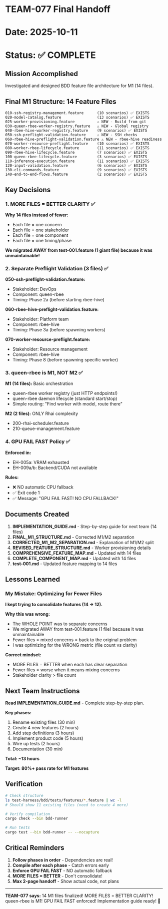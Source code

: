 # TEAM-077 Final Handoff
# Date: 2025-10-11
# Status: ✅ COMPLETE

## Mission Accomplished

Investigated and designed BDD feature file architecture for M1 (14 files).

## Final M1 Structure: 14 Feature Files

```
010-ssh-registry-management.feature      (10 scenarios) ✅ EXISTS
020-model-catalog.feature                (13 scenarios) ✅ EXISTS
025-worker-provisioning.feature          ⚠️ NEW - Build from git
030-queen-rbee-worker-registry.feature   ⚠️ NEW - Global registry
040-rbee-hive-worker-registry.feature    (9 scenarios) ✅ EXISTS
050-ssh-preflight-validation.feature     ⚠️ NEW - SSH checks
060-rbee-hive-preflight-validation.feature ⚠️ NEW - rbee-hive readiness
070-worker-resource-preflight.feature    (10 scenarios) ✅ EXISTS
080-worker-rbee-lifecycle.feature        (11 scenarios) ✅ EXISTS
090-rbee-hive-lifecycle.feature          (7 scenarios) ✅ EXISTS
100-queen-rbee-lifecycle.feature         (3 scenarios) ✅ EXISTS
110-inference-execution.feature          (11 scenarios) ✅ EXISTS
120-input-validation.feature             (6 scenarios) ✅ EXISTS
130-cli-commands.feature                 (9 scenarios) ✅ EXISTS
140-end-to-end-flows.feature             (2 scenarios) ✅ EXISTS
```

## Key Decisions

### 1. MORE FILES = BETTER CLARITY ✅

**Why 14 files instead of fewer:**
- Each file = one concern
- Each file = one stakeholder
- Each file = one component
- Each file = one timing/phase

**We migrated AWAY from test-001.feature (1 giant file) because it was unmaintainable!**

### 2. Separate Preflight Validation (3 files) ✅

**050-ssh-preflight-validation.feature:**
- Stakeholder: DevOps
- Component: queen-rbee
- Timing: Phase 2a (before starting rbee-hive)

**060-rbee-hive-preflight-validation.feature:**
- Stakeholder: Platform team
- Component: rbee-hive
- Timing: Phase 3a (before spawning workers)

**070-worker-resource-preflight.feature:**
- Stakeholder: Resource management
- Component: rbee-hive
- Timing: Phase 8 (before spawning specific worker)

### 3. queen-rbee is M1, NOT M2 ✅

**M1 (14 files):** Basic orchestration
- queen-rbee worker registry (just HTTP endpoints!)
- queen-rbee daemon lifecycle (standard start/stop)
- Simple routing: "Find worker with model, route there"

**M2 (2 files):** ONLY Rhai complexity
- 200-rhai-scheduler.feature
- 210-queue-management.feature

### 4. GPU FAIL FAST Policy ✅

**Enforced in:**
- EH-005a: VRAM exhausted
- EH-009a/b: Backend/CUDA not available

**Rules:**
- ❌ NO automatic CPU fallback
- ✅ Exit code 1
- ✅ Message: "GPU FAIL FAST! NO CPU FALLBACK!"

## Documents Created

1. **IMPLEMENTATION_GUIDE.md** - Step-by-step guide for next team (14 files)
2. **FINAL_M1_STRUCTURE.md** - Corrected M1/M2 separation
3. **CORRECTED_M1_M2_SEPARATION.md** - Explanation of M1/M2 split
4. **REVISED_FEATURE_STRUCTURE.md** - Worker provisioning details
5. **COMPREHENSIVE_FEATURE_MAP.md** - Updated with 14 files
6. **COMPLETE_COMPONENT_MAP.md** - Updated with 14 files
7. **test-001.md** - Updated feature mapping to 14 files

## Lessons Learned

### My Mistake: Optimizing for Fewer Files

**I kept trying to consolidate features (14 → 12).**

**Why this was wrong:**
- The WHOLE POINT was to separate concerns
- We migrated AWAY from test-001.feature (1 file) because it was unmaintainable
- Fewer files = mixed concerns = back to the original problem
- I was optimizing for the WRONG metric (file count vs clarity)

**Correct mindset:**
- MORE FILES = BETTER when each has clear separation
- Fewer files = worse when it means mixing concerns
- Stakeholder clarity > file count

## Next Team Instructions

**Read IMPLEMENTATION_GUIDE.md** - Complete step-by-step plan.

**Key phases:**
1. Rename existing files (30 min)
2. Create 4 new features (2 hours)
3. Add step definitions (3 hours)
4. Implement product code (5 hours)
5. Wire up tests (2 hours)
6. Documentation (30 min)

**Total: ~13 hours**

**Target: 80%+ pass rate for M1 features**

## Verification

```bash
# Check structure
ls test-harness/bdd/tests/features/*.feature | wc -l
# Should show 11 existing files (need to create 4 more)

# Verify compilation
cargo check --bin bdd-runner

# Run tests
cargo test --bin bdd-runner -- --nocapture
```

## Critical Reminders

1. **Follow phases in order** - Dependencies are real!
2. **Compile after each phase** - Catch errors early
3. **Enforce GPU FAIL FAST** - NO automatic fallback
4. **MORE FILES = BETTER** - Don't consolidate!
5. **Max 2-page handoff** - Show actual code, not plans

---

**TEAM-077 says:** 14 M1 files finalized! MORE FILES = BETTER CLARITY! queen-rbee is M1! GPU FAIL FAST enforced! Implementation guide ready! 🐝
